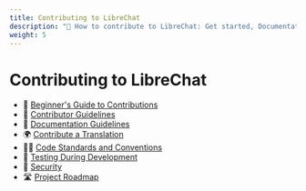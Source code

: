 ```yaml
---
title: Contributing to LibreChat
description: "🙌 How to contribute to LibreChat: Get started, Documentation and code standards, Translate the app into different languages, Test the app during development, Ensure the security of the app, Stay updated with the project roadmap"
weight: 5
---
```

# Contributing to LibreChat

  * 🙌 [Beginner's Guide to Contributions](./how_to_contribute.md)
  * 🚸 [Contributor Guidelines](https://github.com/danny-avila/LibreChat/blob/main/.github/CONTRIBUTING.md) 
  * 📝 [Documentation Guidelines](documentation_guidelines.md) 
  * 🌍 [Contribute a Translation](translation_contribution.md) 
  * 🧑‍💻 [Code Standards and Conventions](coding_conventions.md) 
  * 🧪 [Testing During Development](testing.md) 
  * 🔐 [Security](https://github.com/danny-avila/LibreChat/blob/main/.github/SECURITY.md) 
  * 🛣️ [Project Roadmap](https://github.com/users/danny-avila/projects/2) 